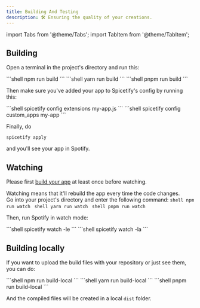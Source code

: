 ```yaml
---
title: Building And Testing
description: 🛠 Ensuring the quality of your creations.
---
```


import Tabs from '@theme/Tabs';
import TabItem from '@theme/TabItem';

## Building

Open a terminal in the project's directory and run this:

<Tabs groupId="package-managers">
  <TabItem value="npm" label="npm" default>
    ```shell
    npm run build
    ```
  </TabItem>
  <TabItem value="yarn" label="Yarn">
    ```shell
    yarn run build
    ```
  </TabItem>
  <TabItem value="pnpm" label="pnpm">
    ```shell
    pnpm run build
    ```
  </TabItem>
</Tabs>

Then make sure you've added your app to Spicetify's config by running this:

<Tabs groupId="app-types">
  <TabItem value="extension" label="Extension" default>
    ```shell
    spicetify config extensions my-app.js
    ```
  </TabItem>
  <TabItem value="custom-app" label="Custom App">
    ```shell
    spicetify config custom_apps my-app
    ```
  </TabItem>
</Tabs>

Finally, do

```shell
spicetify apply
```

and you'll see your app in Spotify.

## Watching

Please first [build your app](#building) at least once before watching.

Watching means that it'll rebuild the app every time the code changes.  
Go into your project's directory and enter the following command:
<Tabs groupId="package-managers">
<TabItem value="npm" label="npm" default>
    ```shell
    npm run watch
    ```
  </TabItem>
  <TabItem value="yarn" label="Yarn">
    ```shell
    yarn run watch
    ```
  </TabItem>
<TabItem value="npm" label="npm" default>
    ```shell
    pnpm run watch
    ```
  </TabItem>
</Tabs>

Then, run Spotify in watch mode:

<Tabs groupId="app-types">
  <TabItem value="extension" label="Extension" default>
    ```shell
    spicetify watch -le
    ```
  </TabItem>
  <TabItem value="custom-app" label="Custom App">
    ```shell
    spicetify watch -la
    ```
  </TabItem>
</Tabs>

## Building locally

If you want to upload the build files with your repository or just see them, you can do:

<Tabs groupId="package-managers">
  <TabItem value="npm" label="npm" default>
    ```shell
    npm run build-local
    ```
  </TabItem>
  <TabItem value="yarn" label="Yarn">
    ```shell
    yarn run build-local
    ```
  </TabItem>
  <TabItem value="npm" label="npm" default>
    ```shell
    pnpm run build-local
    ```
  </TabItem>
</Tabs>

And the compiled files will be created in a local `dist` folder.

